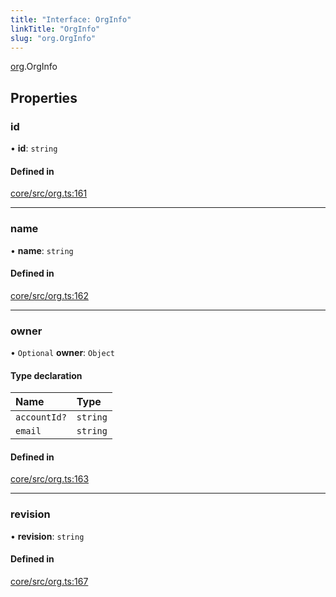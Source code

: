 ```yaml
---
title: "Interface: OrgInfo"
linkTitle: "OrgInfo"
slug: "org.OrgInfo"
---
```


[org](../../modules/org).OrgInfo

## Properties

### id

• **id**: `string`

#### Defined in

[core/src/org.ts:161](https://github.com/padloc/padloc/blob/b00eb4fd/packages/core/src/org.ts#L161)

---

### name

• **name**: `string`

#### Defined in

[core/src/org.ts:162](https://github.com/padloc/padloc/blob/b00eb4fd/packages/core/src/org.ts#L162)

---

### owner

• `Optional` **owner**: `Object`

#### Type declaration

| Name         | Type     |
| :----------- | :------- |
| `accountId?` | `string` |
| `email`      | `string` |

#### Defined in

[core/src/org.ts:163](https://github.com/padloc/padloc/blob/b00eb4fd/packages/core/src/org.ts#L163)

---

### revision

• **revision**: `string`

#### Defined in

[core/src/org.ts:167](https://github.com/padloc/padloc/blob/b00eb4fd/packages/core/src/org.ts#L167)
